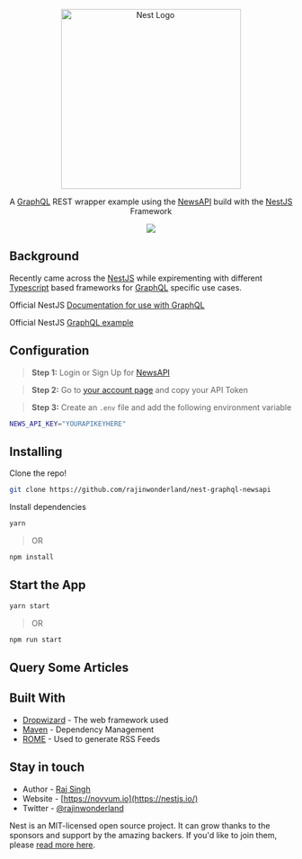 <p align="center">
  <a href="https://v61olxo547.sse.codesandbox.io/graphql" target="blank"><img src="https://rawcdn.githack.com/rajinwonderland/nest-graphql-newsapi/b32a4448121d9cff1abfbe4e70c0b759216456d8/public/nestjs-graphql-example.png?raw=true" width="320" alt="Nest Logo" /></a>
</p>
  <p align="center">A <a href="https://graphql.org/" target="_blank">GraphQL</a> REST wrapper example using the <a href="https://newsapi.org" target="_blank">NewsAPI</a> build with the <a href="https://nestjs.com/" target="_blank">NestJS</a>  Framework</p>
    <p align="center">
  <a href="https://twitter.com/rajinwonderland"><img src="https://img.shields.io/twitter/follow/rajinwonderland.svg?style=social&label=Follow"></a>
</p>

## Background

Recently came across the [NestJS](https://nestjs.org) while expirementing with different [Typescript](https://www.typescriptlang.org/) based frameworks for [GraphQL](https://graphql.org) specific use cases.

Official NestJS [Documentation for use with GraphQL](https://docs.nestjs.com/graphql/quick-start)

Official NestJS [GraphQL example](https://github.com/nestjs/nest/tree/master/sample/12-graphql-apollo)

## Configuration

> **Step 1:** Login or Sign Up for [NewsAPI](https://newsapi.org)

> **Step 2:** Go to [your account page](https://newsapi.org/account) and copy your API Token

> **Step 3:** Create an `.env` file and add the following environment variable

```sh
NEWS_API_KEY="YOURAPIKEYHERE"
```

## Installing

Clone the repo!

```bash
git clone https://github.com/rajinwonderland/nest-graphql-newsapi
```

Install dependencies

```bash
yarn
```

> OR

```bash
npm install
```

## Start the App

```bash
yarn start
```

> OR

```bash
npm run start
```

## Query Some Articles

## Built With

- [Dropwizard](http://www.dropwizard.io/1.0.2/docs/) - The web framework used
- [Maven](https://maven.apache.org/) - Dependency Management
- [ROME](https://rometools.github.io/rome/) - Used to generate RSS Feeds

## Stay in touch

- Author - [Raj Singh](https://kamilmysliwiec.com)
- Website - [https://novvum.io](https://nestjs.io/)
- Twitter - [@rajinwonderland](https://twitter.com/rajinwonderland)

Nest is an MIT-licensed open source project. It can grow thanks to the sponsors and support by the amazing backers. If you'd like to join them, please [read more here](https://docs.nestjs.com/support).
